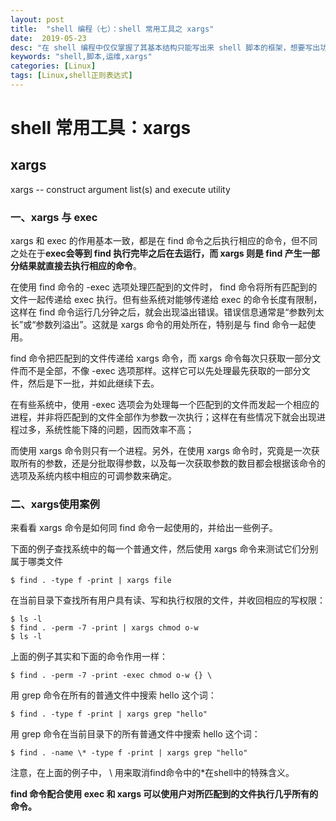 ```yaml
---
layout: post
title:  "shell 编程（七）：shell 常用工具之 xargs"
date:  2019-05-23
desc: "在 shell 编程中仅仅掌握了其基本结构只能写出来 shell 脚本的框架，想要写出功能强大的 shell 脚本还需要掌握一些 shell 基本中的常用工具。"
keywords: "shell,脚本,运维,xargs"
categories: [Linux]
tags: [Linux,shell正则表达式]
---
```

# shell 常用工具：xargs

## xargs

xargs -- construct argument list(s) and execute utility

### 一、xargs 与 exec

xargs 和 exec 的作用基本一致，都是在 find 命令之后执行相应的命令，但不同之处在于**exec会等到 find 执行完毕之后在去运行，而 xargs 则是 find 产生一部分结果就直接去执行相应的命令**。

在使用 find 命令的 -exec 选项处理匹配到的文件时， find 命令将所有匹配到的文件一起传递给 exec 执行。但有些系统对能够传递给 exec 的命令长度有限制，这样在 find 命令运行几分钟之后，就会出现溢出错误。错误信息通常是“参数列太长”或“参数列溢出”。这就是 xargs 命令的用处所在，特别是与 find 命令一起使用。

find 命令把匹配到的文件传递给 xargs 命令，而 xargs 命令每次只获取一部分文件而不是全部，不像 -exec 选项那样。这样它可以先处理最先获取的一部分文件，然后是下一批，并如此继续下去。

在有些系统中，使用 -exec 选项会为处理每一个匹配到的文件而发起一个相应的进程，并非将匹配到的文件全部作为参数一次执行；这样在有些情况下就会出现进程过多，系统性能下降的问题，因而效率不高；

而使用 xargs 命令则只有一个进程。另外，在使用 xargs 命令时，究竟是一次获取所有的参数，还是分批取得参数，以及每一次获取参数的数目都会根据该命令的选项及系统内核中相应的可调参数来确定。

### 二、xargs使用案例

来看看 xargs 命令是如何同 find 命令一起使用的，并给出一些例子。

下面的例子查找系统中的每一个普通文件，然后使用 xargs 命令来测试它们分别属于哪类文件

```shell
$ find . -type f -print | xargs file
```

在当前目录下查找所有用户具有读、写和执行权限的文件，并收回相应的写权限：

```shell
$ ls -l
$ find . -perm -7 -print | xargs chmod o-w
$ ls -l
```

上面的例子其实和下面的命令作用一样：

```shell
$ find . -perm -7 -print -exec chmod o-w {} \
```
用 grep 命令在所有的普通文件中搜索 hello 这个词：

```shell
$ find . -type f -print | xargs grep "hello"
```

用 grep 命令在当前目录下的所有普通文件中搜索 hello 这个词：

```shell
$ find . -name \* -type f -print | xargs grep "hello"
```

注意，在上面的例子中， \ 用来取消find命令中的*在shell中的特殊含义。

**find 命令配合使用 exec 和 xargs 可以使用户对所匹配到的文件执行几乎所有的命令。**
